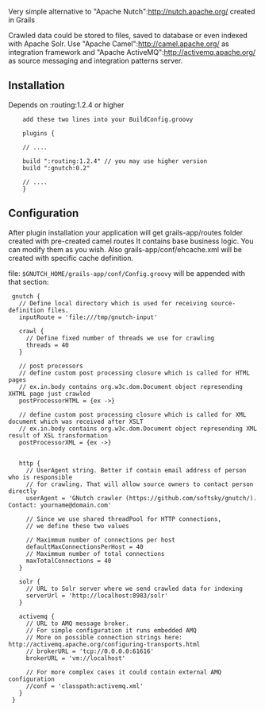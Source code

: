 Very simple alternative to "Apache Nutch":http://nutch.apache.org/ created in Grails

Crawled data could be stored to files, saved to database or even indexed with Apache Solr.
Use "Apache Camel":http://camel.apache.org/ as integration framework and "Apache ActiveMQ":http://activemq.apache.org/ as source messaging and integration patterns server.

## Installation

Depends on :routing:1.2.4 or higher

        add these two lines into your BuildConfig.groovy

        plugins {

        // ....

        build ":routing:1.2.4" // you may use higher version
        build ":gnutch:0.2"

        // ....
        }


## Configuration

After plugin installation your application will get grails-app/routes folder created with pre-created camel routes
It contains base business logic. You can modify them as you wish.
Also grails-app/conf/ehcache.xml will be created with specific cache definition.

file: `$GNUTCH_HOME/grails-app/conf/Config.groovy` will be appended with that section:

     gnutch {
       // Define local directory which is used for receiving source-definition files.
       inputRoute = 'file:///tmp/gnutch-input'

       crawl {
         // Define fixed number of threads we use for crawling
         threads = 40
       }

       // post processors
       // define custom post processing closure which is called for HTML pages
       // ex.in.body contains org.w3c.dom.Document object represending XHTML page just crawled
       postProcessorHTML = {ex ->}

       // define custom post processing closure which is called for XML document which was received after XSLT
       // ex.in.body contains org.w3c.dom.Document object represending XML result of XSL transformation
       postProcessorXML = {ex ->}


       http {
         // UserAgent string. Better if contain email address of person who is responsible
         // for crawling. That will allow source owners to contact person directly
         userAgent = 'GNutch crawler (https://github.com/softsky/gnutch/). Contact: yourname@domain.com'

         // Since we use shared threadPool for HTTP connections,
         // we define these two values

         // Maximmum number of connections per host
         defaultMaxConnectionsPerHost = 40
         // Maximmum number of total connections
         maxTotalConnections = 40
       }

       solr {
         // URL to Solr server where we send crawled data for indexing
         serverUrl = 'http://localhost:8983/solr'
       }

       activemq {
         // URL to AMQ message broker.
         // For simple configuration it runs embedded AMQ
         // More on possible connection strings here: http://activemq.apache.org/configuring-transports.html
         // brokerURL = 'tcp://0.0.0.0:61616'
         brokerURL = 'vm://localhost'

         // For more complex cases it could contain external AMQ configuration
         //conf = 'classpath:activemq.xml'
       }
     }
